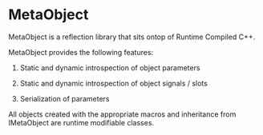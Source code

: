 # MetaObject

MetaObject is a reflection library that sits ontop of Runtime Compiled C++.

MetaObject provides the following features:

1) Static and dynamic introspection of object parameters

2) Static and dynamic introspection of object signals / slots

3) Serialization of parameters

All objects created with the appropriate macros and inheritance from IMetaObject are runtime modifiable classes.
